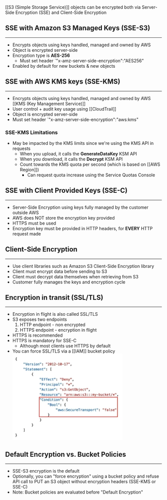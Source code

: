 [[S3 (Simple Storage Service)]] objects can be encrypted both via Server-Side Encryption (SSE) and Client-Side Encryption

## SSE with Amazon S3 Managed Keys (SSE-S3)
---
- Encrypts objects using keys handled, managed and owned by AWS
- Object is encrypted server-side
- Encryption type is __AES-256__
	- Must set header `"x-amz-server-side-encryption":"AES256"
- Enabled by default for new buckets & new objects

## SSE with AWS KMS keys (SSE-KMS)
---
- Encrypts objects using keys handled, managed and owned by AWS [[KMS (Key Management Service)]]
- User control + audit key usage using [[CloudTrail]]
- Object is encrypted server-side
- Must set header `"x-amz-server-side-encryption":"aws:kms"

### SSE-KMS Limitations
- May be impacted by the KMS limits since we're using the KMS API in requests
	- When you upload, it calls the __GenerateDataKey__ KSM API
	- When you download, it calls the __Decrypt__ KSM API
	- Count towards the KMS quota per second (which is based on [[AWS Region]])
		- Can request quota increase using the Service Quotas Console

## SSE with Client Provided Keys (SSE-C)
---
- Server-Side Encryption using keys fully managed by the customer outside AWS
- AWS does NOT store the encryption key provided
- HTTPS must be used
- Encryption key must be provided in HTTP headers, for __EVERY__ HTTP request made

## Client-Side Encryption
---
- Use client libraries such as Amazon S3 Client-Side Encryption library
- Client must encrypt data before sending to S3
- Client must decrypt data themselves when retrieving from S3
- Customer fully manages the keys and encryption cycle

## Encryption in transit (SSL/TLS)
---
- Encryption in flight is also called SSL/TLS
- S3 exposes two endpoints
	1. HTTP endpoint - non encrypted
	2. HTTPS endpoint - encryption in flight
- HTTPS is recommended
- HTTPS is mandatory for SSE-C
	- Although most clients use HTTPS by default
- You can force SSL/TLS via a [[IAM]] bucket policy
![s3_ssl_policy_example.png](./Images/s3_ssl_policy_example.png)
## Default Encryption vs. Bucket Policies
---
- SSE-S3 encryption is the default
- Optionally, you can "force encryption" using a bucket policy and refuse API call to PUT an S3 object without encryption headers (SSE-KMS or SSE-C)
- Note: Bucket policies are evaluated before "Default Encryption"